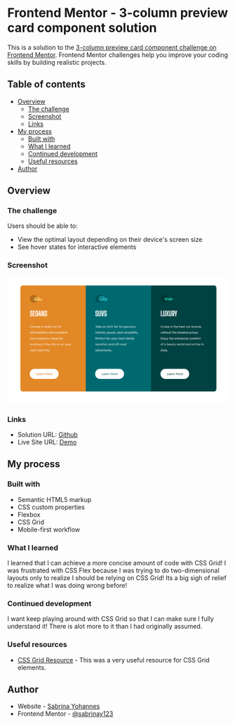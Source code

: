 # Frontend Mentor - 3-column preview card component solution

This is a solution to the [3-column preview card component challenge on Frontend Mentor](https://www.frontendmentor.io/challenges/3column-preview-card-component-pH92eAR2-). Frontend Mentor challenges help you improve your coding skills by building realistic projects. 

## Table of contents

- [Overview](#overview)
  - [The challenge](#the-challenge)
  - [Screenshot](#screenshot)
  - [Links](#links)
- [My process](#my-process)
  - [Built with](#built-with)
  - [What I learned](#what-i-learned)
  - [Continued development](#continued-development)
  - [Useful resources](#useful-resources)
- [Author](#author)

## Overview

### The challenge

Users should be able to:

- View the optimal layout depending on their device's screen size
- See hover states for interactive elements

### Screenshot

![](/images/Screenshot.png)


### Links

- Solution URL: [Github](https://sabrinay123.github.io/3-column-preview-card-component-main/)
- Live Site URL: [Demo](https://github.com/SabrinaY123/3-column-preview-card-component-main)

## My process

### Built with

- Semantic HTML5 markup
- CSS custom properties
- Flexbox
- CSS Grid
- Mobile-first workflow


### What I learned

I learned that I can achieve a more concise amount of code with CSS Grid! I was frustrated with CSS Flex because I was trying to do two-dimensional layouts only to realize I should be relying on CSS Grid! Its a big sigh of relief to realize what I was doing wrong before!

### Continued development

I want keep playing around with CSS Grid so that I can make sure I fully understand it! There is alot more to it than I had originally assumed.

### Useful resources

- [CSS Grid Resource](https://css-tricks.com/snippets/css/complete-guide-grid/) - This was a very useful resource for CSS Grid elements.

## Author

- Website - [Sabrina Yohannes](https://sabrinay123.github.io/Personal-Site/.com)
- Frontend Mentor - [@sabrinay123](https://www.frontendmentor.io/profile/sabrinay123)



